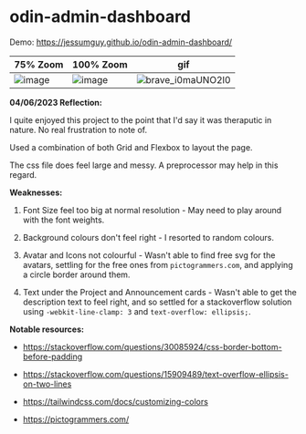 # odin-admin-dashboard

Demo: https://jessumguy.github.io/odin-admin-dashboard/

| 75% Zoom | 100% Zoom | gif |
| --- | --- |--- |
|![image](https://github.com/jessumguy/odin-admin-dashboard/assets/43509228/350be026-e201-4ef6-a35b-537e4b95fd47)|![image](https://github.com/jessumguy/odin-admin-dashboard/assets/43509228/1261c384-3286-4f27-9565-8fd9b8a96b02)|  ![brave_i0maUNO2l0](https://github.com/jessumguy/odin-admin-dashboard/assets/43509228/53322add-9134-4fec-b782-5292a797ac0a)|

**04/06/2023 Reflection:**

I quite enjoyed this project to the point that I'd say it was theraputic in nature. No real frustration to note of.

Used a combination of both Grid and Flexbox to layout the page. 

The css file does feel large and messy. A preprocessor may help in this regard.

**Weaknesses:**

1. Font Size feel too big at normal resolution - May need to play around with the font weights.

2. Background colours don't feel right - I resorted to random colours.

3. Avatar and Icons not colourful - Wasn't able to find free svg for the avatars, settling for the free ones from `pictogrammers.com`, and applying a circle border around them.

2. Text under the Project and Announcement cards - Wasn't able to get the description text to feel right, and so settled for a stackoverflow solution using `-webkit-line-clamp: 3` and  `text-overflow: ellipsis;`.

**Notable resources:**

- https://stackoverflow.com/questions/30085924/css-border-bottom-before-padding

- https://stackoverflow.com/questions/15909489/text-overflow-ellipsis-on-two-lines

- https://tailwindcss.com/docs/customizing-colors

- https://pictogrammers.com/
